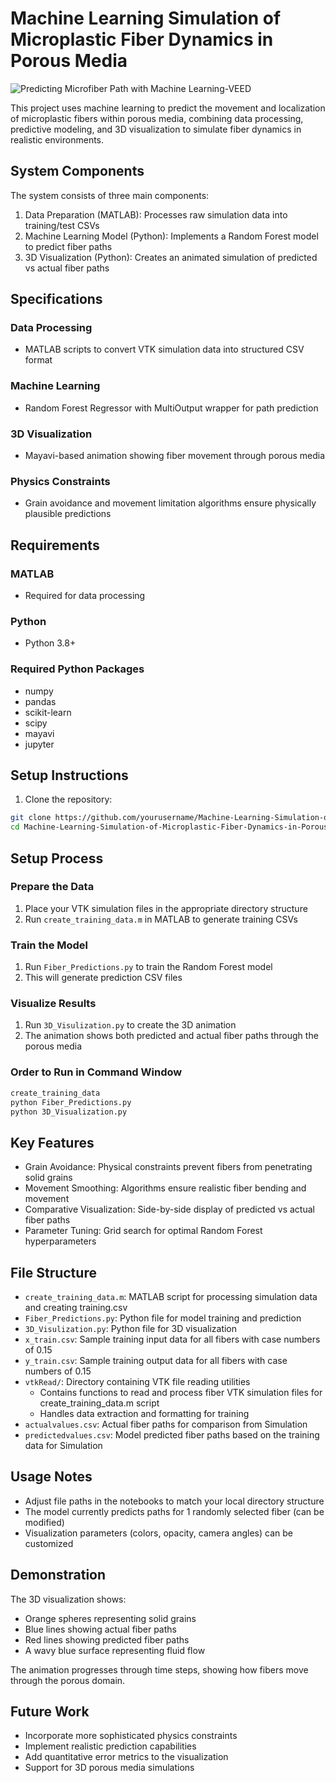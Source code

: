 # Machine Learning Simulation of Microplastic Fiber Dynamics in Porous Media

![Predicting Microfiber Path with Machine Learning-VEED](https://github.com/user-attachments/assets/97dac43d-5885-45e7-b5bc-7b2f18185b79)

This project uses machine learning to predict the movement and localization of microplastic fibers within porous media, combining data processing, predictive modeling, and 3D visualization to simulate fiber dynamics in realistic environments.

## System Components

The system consists of three main components:

1. Data Preparation (MATLAB): Processes raw simulation data into training/test CSVs
2. Machine Learning Model (Python): Implements a Random Forest model to predict fiber paths
3. 3D Visualization (Python): Creates an animated simulation of predicted vs actual fiber paths

## Specifications

### Data Processing
- MATLAB scripts to convert VTK simulation data into structured CSV format

### Machine Learning
- Random Forest Regressor with MultiOutput wrapper for path prediction

### 3D Visualization
- Mayavi-based animation showing fiber movement through porous media

### Physics Constraints
- Grain avoidance and movement limitation algorithms ensure physically plausible predictions

## Requirements

### MATLAB
- Required for data processing

### Python
- Python 3.8+

### Required Python Packages
- numpy
- pandas
- scikit-learn
- scipy
- mayavi
- jupyter

## Setup Instructions

1. Clone the repository:
```bash
git clone https://github.com/yourusername/Machine-Learning-Simulation-of-Microplastic-Fiber-Dynamics-in-Porous-Media.git
cd Machine-Learning-Simulation-of-Microplastic-Fiber-Dynamics-in-Porous-Media

````
## Setup Process

### Prepare the Data
1. Place your VTK simulation files in the appropriate directory structure
2. Run `create_training_data.m` in MATLAB to generate training CSVs

### Train the Model
1. Run `Fiber_Predictions.py` to train the Random Forest model
2. This will generate prediction CSV files

### Visualize Results
1. Run `3D_Visulization.py` to create the 3D animation
2. The animation shows both predicted and actual fiber paths through the porous media

### Order to Run in Command Window
```bash
create_training_data
python Fiber_Predictions.py
python 3D_Visualization.py
```

## Key Features

- Grain Avoidance: Physical constraints prevent fibers from penetrating solid grains
- Movement Smoothing: Algorithms ensure realistic fiber bending and movement  
- Comparative Visualization: Side-by-side display of predicted vs actual fiber paths
- Parameter Tuning: Grid search for optimal Random Forest hyperparameters

## File Structure

- `create_training_data.m`: MATLAB script for processing simulation data and creating training.csv
- `Fiber_Predictions.py`: Python file for model training and prediction
- `3D_Visulization.py`: Python file for 3D visualization
- `x_train.csv`: Sample training input data for all fibers with case numbers of 0.15
- `y_train.csv`: Sample training output data for all fibers with case numbers of 0.15
- `vtkRead/`: Directory containing VTK file reading utilities
  - Contains functions to read and process fiber VTK simulation files for create_training_data.m script
  - Handles data extraction and formatting for training
- `actualvalues.csv`: Actual fiber paths for comparison from Simulation
- `predictedvalues.csv`: Model predicted fiber paths based on the training data for Simulation

## Usage Notes

- Adjust file paths in the notebooks to match your local directory structure
- The model currently predicts paths for 1 randomly selected fiber (can be modified)
- Visualization parameters (colors, opacity, camera angles) can be customized

## Demonstration

The 3D visualization shows:
- Orange spheres representing solid grains
- Blue lines showing actual fiber paths
- Red lines showing predicted fiber paths
- A wavy blue surface representing fluid flow

The animation progresses through time steps, showing how fibers move through the porous domain.

## Future Work

- Incorporate more sophisticated physics constraints
- Implement realistic prediction capabilities
- Add quantitative error metrics to the visualization
- Support for 3D porous media simulations

